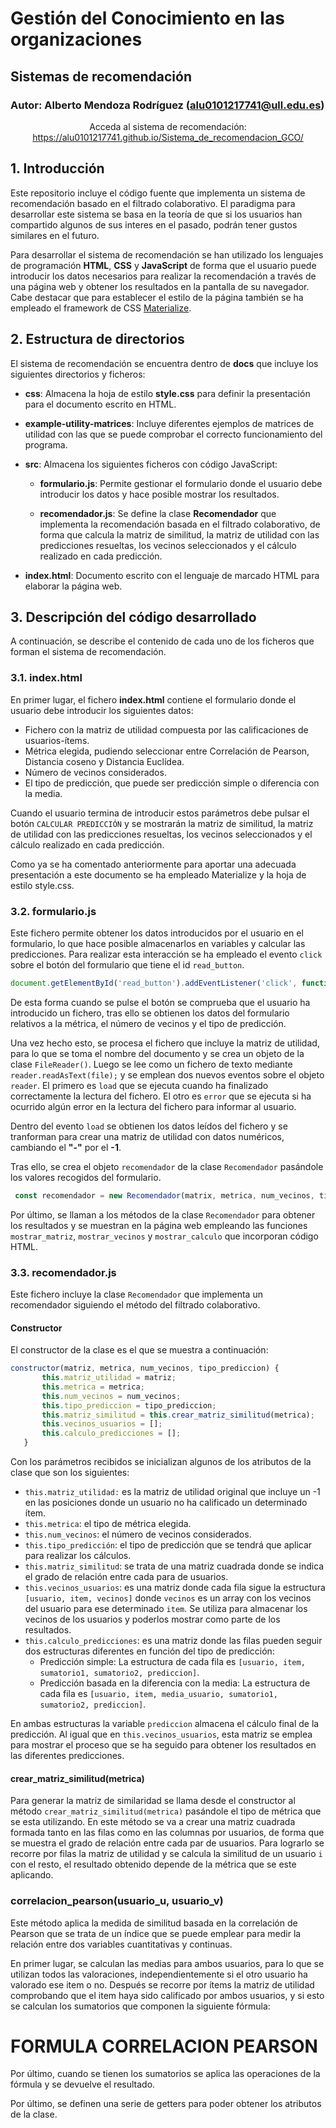 # Gestión del Conocimiento en las organizaciones
## Sistemas de recomendación
### Autor: Alberto Mendoza Rodríguez (alu0101217741@ull.edu.es)


<p align="center">
  Acceda al sistema de recomendación: <a href="https://alu0101217741.github.io/Sistema_de_recomendacion_GCO/">https://alu0101217741.github.io/Sistema_de_recomendacion_GCO/</a>
</p>


## 1. Introducción

Este repositorio incluye el código fuente que implementa un sistema de recomendación basado en el filtrado colaborativo. El paradigma para desarrollar este sistema se basa en la teoría de que si los usuarios han compartido algunos de sus interes en el pasado, podrán tener gustos similares en el futuro.

Para desarrollar el sistema de recomendación se han utilizado los lenguajes de programación **HTML**, **CSS** y  **JavaScript** de forma que el usuario puede introducir los datos necesarios para realizar la recomendación a través de una página web y obtener los resultados en la pantalla de su navegador. Cabe destacar que para establecer el estilo de la página también se ha empleado el framework de CSS  [Materialize](https://materializecss.com/).

## 2. Estructura de directorios

El sistema de recomendación se encuentra dentro de **docs** que incluye los siguientes directorios y ficheros:

* **css**: Almacena la hoja de estilo **style.css** para definir la presentación para el documento escrito en HTML.
* **example-utility-matrices**: Incluye diferentes ejemplos de matrices de utilidad con las que se puede comprobar el correcto funcionamiento del programa.
* **src**: Almacena los siguientes ficheros con código JavaScript:

  * **formulario.js**: Permite gestionar el formulario donde el usuario debe introducir los datos y hace posible mostrar los resultados. 
   
  * **recomendador.js**: Se define la clase **Recomendador** que implementa la recomendación basada en el filtrado colaborativo, de forma que calcula la matriz de similitud, la matriz de utilidad con las predicciones resueltas, los vecinos seleccionados y el cálculo realizado en cada predicción.
 
* **index.html**: Documento escrito con el lenguaje de marcado HTML para elaborar la página web.

## 3. Descripción del código desarrollado
A continuación, se describe el contenido de cada uno de los ficheros que forman el sistema de recomendación.

### 3.1. index.html
En primer lugar, el fichero **index.html** contiene el formulario donde el usuario debe introducir los siguientes datos:

* Fichero con la matriz de utilidad compuesta por las calificaciones de usuarios-ítems.
* Métrica elegida, pudiendo seleccionar entre Correlación de Pearson, Distancia coseno y Distancia Euclídea.
* Número de vecinos considerados.
* El tipo de predicción, que puede ser predicción simple o diferencia con la media.

Cuando el usuario termina de introducir estos parámetros debe pulsar el botón `CALCULAR PREDICCIÓN` y se mostrarán la matriz de similitud, la matriz de utilidad con las predicciones resueltas, los vecinos seleccionados y el cálculo realizado en cada predicción.

Como ya se ha comentado anteriormente para aportar una adecuada presentación a este documento se ha empleado Materialize y la hoja de estilo style.css.

### 3.2. formulario.js

Este fichero permite obtener los datos introducidos por el usuario en el formulario, lo que hace posible almacenarlos en variables y calcular las predicciones. Para realizar esta interacción se ha empleado el evento `click` sobre el botón del formulario que tiene el id `read_button`.

```js
document.getElementById('read_button').addEventListener('click', function() {
```

De esta forma cuando se pulse el botón se comprueba que el usuario ha introducido un fichero, tras ello se obtienen los datos del formulario relativos a la métrica, el número de vecinos y el tipo de predicción. 

Una vez hecho esto, se procesa el fichero que incluye la matriz de utilidad, para lo que se toma el nombre del documento y se crea un objeto de la clase `FileReader()`. Luego se lee como un fichero de texto mediante `reader.readAsText(file);` y se emplean dos nuevos eventos sobre el objeto `reader`. El primero es `load` que se ejecuta cuando  ha finalizado correctamente la lectura del fichero. El otro es `error` que se ejecuta si ha ocurrido algún error en la lectura del fichero para informar al usuario.

Dentro del evento `load` se obtienen los datos leídos del fichero y se tranforman para crear una matriz de utilidad con datos numéricos, cambiando el **"-"** por el **-1**.

Tras ello, se crea el objeto `recomendador` de la clase `Recomendador` pasándole los valores recogidos del formulario.

```js
 const recomendador = new Recomendador(matrix, metrica, num_vecinos, tipo_prediccion);
 ```
 Por último, se llaman a los métodos de la clase `Recomendador` para obtener los resultados y se muestran en la página web empleando las funciones `mostrar_matriz`, `mostrar_vecinos` y `mostrar_calculo` que incorporan código HTML.
 
 ### 3.3. recomendador.js
 
 Este fichero incluye la clase `Recomendador` que implementa un recomendador siguiendo el método del filtrado colaborativo.
 
 #### Constructor
 El constructor de la clase es el que se muestra a continuación:
 
 ```js
 constructor(matriz, metrica, num_vecinos, tipo_prediccion) {
        this.matriz_utilidad = matriz;
        this.metrica = metrica;
        this.num_vecinos = num_vecinos;
        this.tipo_prediccion = tipo_prediccion;
        this.matriz_similitud = this.crear_matriz_similitud(metrica);
        this.vecinos_usuarios = [];
        this.calculo_predicciones = [];
    }
  ```
  
Con los parámetros recibidos se inicializan algunos de los atributos de la clase que son los siguientes: 

* `this.matriz_utilidad:` es la matriz de utilidad original que incluye un -1 en las posiciones donde un usuario no ha calificado un determinado ítem.
* `this.metrica`: el tipo de métrica elegida.
* `this.num_vecinos`: el número de vecinos considerados.
* `this.tipo_predicción`: el tipo de predicción que se tendrá que aplicar para realizar los cálculos.
* `this.matriz_similitud`: se trata de una matriz cuadrada donde se indica el grado de relación entre cada para de usuarios.
* `this.vecinos_usuarios`: es una matriz donde cada fila sigue la estructura `[usuario, item, vecinos]` donde `vecinos` es un array con los vecinos del usuario para ese determinado `item`. Se utiliza para almacenar los vecinos de los usuarios y poderlos mostrar como parte de los resultados.
* `this.calculo_predicciones`: es una matriz donde las filas pueden seguir dos estructuras diferentes en función del tipo de predicción:
  * Predicción simple: La estructura de cada fila es `[usuario, item, sumatorio1, sumatorio2, prediccion]`.
  * Predicción basada en la diferencia con la media: La estructura de cada fila es `[usuario, item, media_usuario, sumatorio1, sumatorio2, prediccion]`.
 
En ambas estructuras la variable `prediccion` almacena el cálculo final de la predicción. Al igual que en `this.vecinos_usuarios`, esta matriz se emplea para mostrar el proceso que se ha seguido para obtener los resultados en las diferentes predicciones.

#### crear_matriz_similitud(metrica)

Para generar la matriz de similaridad se llama desde el constructor al método `crear_matriz_similitud(metrica)` pasándole el tipo de métrica que se esta utilizando. En este método se va a crear una matriz cuadrada formada tanto en las filas como en las columnas por usuarios, de forma que se muestra el grado de relación entre cada par de usuarios. Para lograrlo se recorre por filas la matriz de utilidad y se calcula la similitud de un usuario `i` con el resto, el resultado obtenido depende de la métrica que se este aplicando.

### correlacion_pearson(usuario_u, usuario_v)

Este método aplica la medida de similitud basada en la correlación de Pearson que se trata de un índice que se puede emplear para medir la relación entre dos variables cuantitativas y continuas. 

En primer lugar, se calculan las medias para ambos usuarios, para lo que se utilizan todos las valoraciones, independientemente si el otro usuario ha valorado ese item o no. Después se recorre por ítems la matriz de utilidad comprobando que el item haya sido calificado por ambos usuarios, y si esto se calculan los sumatorios que componen la siguiente fórmula:

# FORMULA CORRELACION PEARSON

Por último, cuando se tienen los sumatorios se aplica las operaciones de la fórmula y se devuelve el resultado.


  
  
  
  
  
  
  
  
  
Por último, se definen una serie de getters para poder obtener los atributos de la clase.
  
  

  

